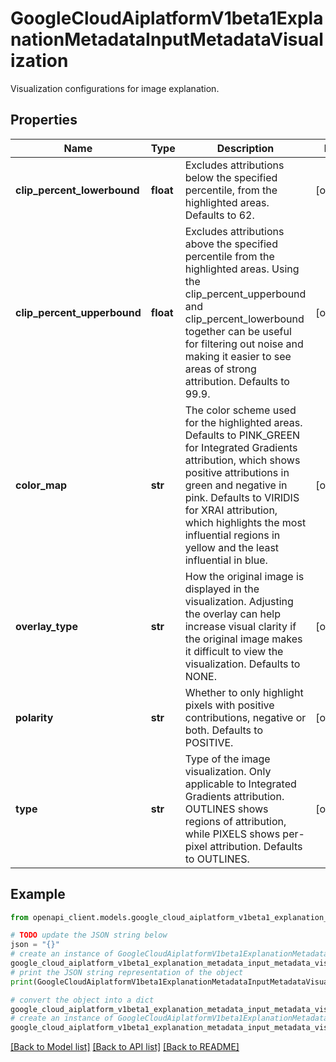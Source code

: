 # GoogleCloudAiplatformV1beta1ExplanationMetadataInputMetadataVisualization

Visualization configurations for image explanation.

## Properties

Name | Type | Description | Notes
------------ | ------------- | ------------- | -------------
**clip_percent_lowerbound** | **float** | Excludes attributions below the specified percentile, from the highlighted areas. Defaults to 62. | [optional] 
**clip_percent_upperbound** | **float** | Excludes attributions above the specified percentile from the highlighted areas. Using the clip_percent_upperbound and clip_percent_lowerbound together can be useful for filtering out noise and making it easier to see areas of strong attribution. Defaults to 99.9. | [optional] 
**color_map** | **str** | The color scheme used for the highlighted areas. Defaults to PINK_GREEN for Integrated Gradients attribution, which shows positive attributions in green and negative in pink. Defaults to VIRIDIS for XRAI attribution, which highlights the most influential regions in yellow and the least influential in blue. | [optional] 
**overlay_type** | **str** | How the original image is displayed in the visualization. Adjusting the overlay can help increase visual clarity if the original image makes it difficult to view the visualization. Defaults to NONE. | [optional] 
**polarity** | **str** | Whether to only highlight pixels with positive contributions, negative or both. Defaults to POSITIVE. | [optional] 
**type** | **str** | Type of the image visualization. Only applicable to Integrated Gradients attribution. OUTLINES shows regions of attribution, while PIXELS shows per-pixel attribution. Defaults to OUTLINES. | [optional] 

## Example

```python
from openapi_client.models.google_cloud_aiplatform_v1beta1_explanation_metadata_input_metadata_visualization import GoogleCloudAiplatformV1beta1ExplanationMetadataInputMetadataVisualization

# TODO update the JSON string below
json = "{}"
# create an instance of GoogleCloudAiplatformV1beta1ExplanationMetadataInputMetadataVisualization from a JSON string
google_cloud_aiplatform_v1beta1_explanation_metadata_input_metadata_visualization_instance = GoogleCloudAiplatformV1beta1ExplanationMetadataInputMetadataVisualization.from_json(json)
# print the JSON string representation of the object
print(GoogleCloudAiplatformV1beta1ExplanationMetadataInputMetadataVisualization.to_json())

# convert the object into a dict
google_cloud_aiplatform_v1beta1_explanation_metadata_input_metadata_visualization_dict = google_cloud_aiplatform_v1beta1_explanation_metadata_input_metadata_visualization_instance.to_dict()
# create an instance of GoogleCloudAiplatformV1beta1ExplanationMetadataInputMetadataVisualization from a dict
google_cloud_aiplatform_v1beta1_explanation_metadata_input_metadata_visualization_from_dict = GoogleCloudAiplatformV1beta1ExplanationMetadataInputMetadataVisualization.from_dict(google_cloud_aiplatform_v1beta1_explanation_metadata_input_metadata_visualization_dict)
```
[[Back to Model list]](../README.md#documentation-for-models) [[Back to API list]](../README.md#documentation-for-api-endpoints) [[Back to README]](../README.md)



